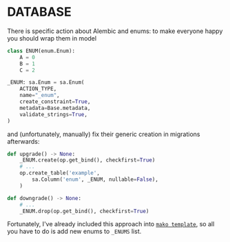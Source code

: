 # DATABASE

There is specific action about Alembic and enums: to make everyone happy you should wrap them in model

```python
class ENUM(enum.Enum):
    A = 0
    B = 1
    C = 2

_ENUM: sa.Enum = sa.Enum(
    ACTION_TYPE,
    name="_enum",
    create_constraint=True,
    metadata=Base.metadata,
    validate_strings=True,
)
```

and (unfortunately, manually) fix their generic creation in migrations afterwards:

```python
def upgrade() -> None:
    _ENUM.create(op.get_bind(), checkfirst=True)
    # ...
    op.create_table('example',
        sa.Column('enum', _ENUM, nullable=False),
    )

def downgrade() -> None:
    # ...
    _ENUM.drop(op.get_bind(), checkfirst=True)
```

Fortunately, I've already included this approach into [`mako template`](migrations/script.py.mako), so all you have to do is add new enums to `_ENUMS` list.